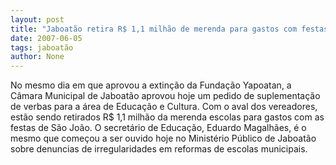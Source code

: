 ```yaml
---
layout: post
title: "Jaboatão retira R$ 1,1 milhão de merenda para gastos com festas de São João"
date: 2007-06-05
tags: jaboatão
author: None
---
```

No mesmo dia em que aprovou a extin&ccedil;&atilde;o da Funda&ccedil;&atilde;o Yapoatan, a C&acirc;mara Municipal de Jaboat&atilde;o aprovou hoje um pedido de suplementa&ccedil;&atilde;o de verbas para a &aacute;rea de Educa&ccedil;&atilde;o e Cultura.
Com o aval dos vereadores, est&atilde;o sendo retirados R$ 1,1 milh&atilde;o da merenda escolas para gastos com as festas de S&atilde;o Jo&atilde;o. 
O secret&aacute;rio de Educa&ccedil;&atilde;o, Eduardo Magalh&atilde;es, &eacute; o mesmo que come&ccedil;ou a ser ouvido hoje no Minist&eacute;rio P&uacute;blico de Jaboat&atilde;o sobre denuncias de irregularidades em reformas de escolas municipais. 